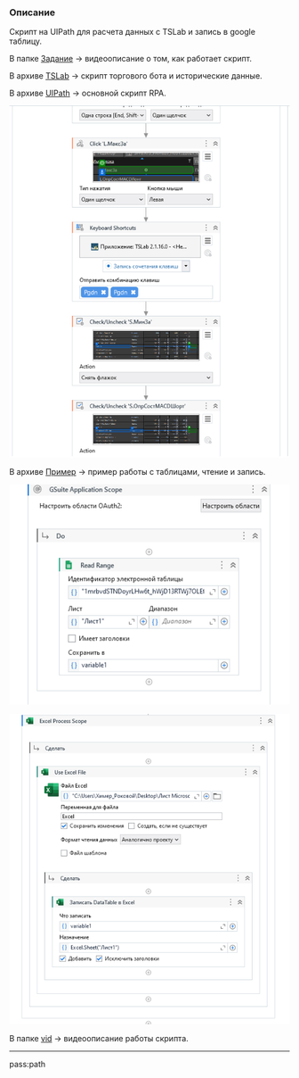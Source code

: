 <h3>Описание</h3>
<p>Скрипт на UIPath для расчета данных с TSLab и запись в google таблицу.</p>
<p>В папке <a href="./Задание">Задание</a> -> видеоописание о том, как работает скрипт.</p>
<p>В архиве <a href="./TSLab">TSLab</a> -> скрипт торгового бота и исторические данные.</p>
<p>В архиве <a href="./UIPath">UIPath</a> -> основной скрипт RPA.</p>
<p><img src="./vid/Снимок3.PNG"/></p>
<p>В архиве <a href="./Пример">Пример</a> -> пример работы с таблицами, чтение и запись.</p>
<p><img src="./vid/Снимок.PNG"/></p>
<p><img src="./vid/Снимок2.PNG"/></p>
<p>В папке <a href="./vid">vid</a> -> видеоописание работы скрипта.</p>
<hr/>
<p>pass:path</p>
